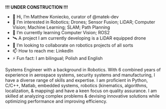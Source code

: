 **!!! UNDER CONSTRUCTION !!!**

- 👋 Hi, I’m Matthew Koniecko, curator of @matek-dev
- 👀 I’m interested in Robotics; Drones; Sensor Fusion; LiDAR; Computer Vision; Machine Learning; SLAM; Path Planning
- 🌱 I’m currently learning Computer Vision; ROS2
- 🛰 A project I am currently developing is a LiDAR equipped drone
- 💞️ I’m looking to collaborate on robotics projects of all sorts
- 📫 How to reach me: LinkedIn
- ⚡ Fun fact: I am bilingual; Polish and English

Systems Engineer with a background in Robotics. With 6 combined years of experience in aerospace systems, 
security systems and manufacturing, I have a diverse range of skills and expertise. I am proficient 
in Python, C/C++, Matlab, embedded systems, robotics (kinematics, algorithms, localization, & mapping) and have 
a keen focus on quality assurance. I am skilled at analyzing complex problems & devising innovative solutions 
while optimizing performance and improving efficiency.
